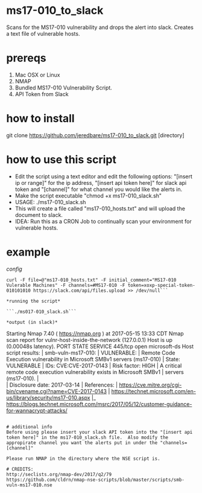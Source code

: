 # ms17-010_to_slack
Scans for the MS17-010 vulnerability and drops the alert into slack.  Creates a text file of vulnerable hosts.

# prereqs
1. Mac OSX or Linux
2. NMAP
3. Bundled MS17-010 Vulnerability Script.
4. API Token from Slack

# how to install
git clone https://github.com/jeredbare/ms17-010_to_slack.git [directory]

# how to use this script
- Edit the script using a text editor and edit the following options: "[insert ip or range]" for the ip address, "[insert api token here]" for slack api token and "[channel]" for what channel you would like the alerts in.
- Make the script executable "chmod +x ms17-010_slack.sh"
- USAGE: ./ms17-010_slack.sh
- This will create a file called "ms17-010_hosts.txt" and will upload the document to slack.
- IDEA: Run this as a CRON Job to continually scan your environment for vulnerable hosts.  

# example
*config*

```nmap --script smb-vuln-ms17-010.nse -p445 127.0.0.1 >> ms17-010_hosts.txt
curl -F file=@"ms17-010_hosts.txt" -F initial_comment="MS17-010 Vulerable Machines" -F channels=#MS17-010 -F token=xoxp-special-token-010101010 https://slack.com/api/files.upload >> /dev/null```

*running the script*

```./ms017-010_slack.sh```

*output (in slack)*

```
Starting Nmap 7.40 ( https://nmap.org ) at 2017-05-15 13:33 CDT
Nmap scan report for vulnr-host-inside-the-network (127.0.0.1)
Host is up (0.00048s latency).
PORT    STATE SERVICE
445/tcp open  microsoft-ds
Host script results:
| smb-vuln-ms17-010: 
|   VULNERABLE:
|   Remote Code Execution vulnerability in Microsoft SMBv1 servers (ms17-010)
|     State: VULNERABLE
|     IDs:  CVE:CVE-2017-0143
|     Risk factor: HIGH
|       A critical remote code execution vulnerability exists in Microsoft SMBv1
|        servers (ms17-010).
|       
|     Disclosure date: 2017-03-14
|     References:
|       https://cve.mitre.org/cgi-bin/cvename.cgi?name=CVE-2017-0143
|       https://technet.microsoft.com/en-us/library/security/ms17-010.aspx
|_      https://blogs.technet.microsoft.com/msrc/2017/05/12/customer-guidance-for-wannacrypt-attacks/
```

# additional info
Before using please insert your slack API token into the "[insert api token here]" in the ms17-010_slack.sh file.  Also modify the appropirate channel you want the alerts put in under the "channels=[channel]"

Please run NMAP in the directory where the NSE script is.

# CREDITS:
http://seclists.org/nmap-dev/2017/q2/79
https://github.com/cldrn/nmap-nse-scripts/blob/master/scripts/smb-vuln-ms17-010.nse
